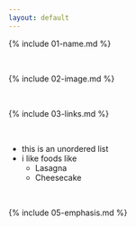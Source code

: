 ```yaml
---
layout: default
---
```


{% include 01-name.md %}

<br>

{% include 02-image.md %}

<br>

{% include 03-links.md %}

<br>

* this is an unordered list
* i like foods like
  * Lasagna
  * Cheesecake

<br>

{% include 05-emphasis.md %}

